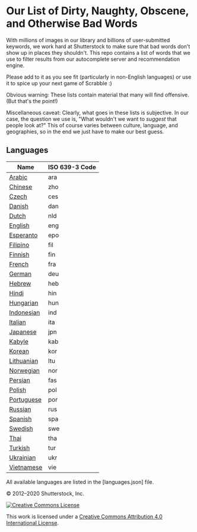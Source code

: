 # Our List of Dirty, Naughty, Obscene, and Otherwise Bad Words #

With millions of images in our library and billions of user-submitted keywords, we work hard at Shutterstock to make sure that bad words don't show up in places they shouldn't.  This repo contains a list of words that we use to filter results from our autocomplete server and recommendation engine.

Please add to it as you see fit (particularly in non-English languages) or use it to spice up your next game of Scrabble :)

Obvious warning: These lists contain material that many will find offensive.  (But that's the point!)

Miscellaneous caveat: Clearly, what goes in these lists is subjective.  In our case, the question we use is, "What wouldn't we want to *suggest* that people look at?"  This of course varies between culture, language, and geographies, so in the end we just have to make our best guess.

## Languages

| Name                            | ISO 639-3 Code    |
| ------------------------------- | ----------------- |
| [Arabic](ara)                   | ara               |
| [Chinese](zho)                  | zho               |
| [Czech](ces)                    | ces               |
| [Danish](dan)                   | dan               |
| [Dutch](nld)                    | nld               |
| [English](eng)                  | eng               |
| [Esperanto](epo)                | epo               |
| [Filipino](fil)                 | fil               |
| [Finnish](fin)                  | fin               |
| [French](fra)                   | fra               |
| [German](deu)                   | deu               |
| [Hebrew](heb)                   | heb               |
| [Hindi](hin)                    | hin               |
| [Hungarian](hun)                | hun               |
| [Indonesian](ind)               | ind               |
| [Italian](ita)                  | ita               |
| [Japanese](jpn)                 | jpn               |
| [Kabyle](kab)                   | kab               |
| [Korean](kor)                   | kor               |
| [Lithuanian](ltu)               | ltu               |
| [Norwegian](nor)                | nor               |
| [Persian](fas)                  | fas               |
| [Polish](pol)                   | pol               |
| [Portuguese](por)               | por               |
| [Russian](rus)                  | rus               |
| [Spanish](spa)                  | spa               |
| [Swedish](swe)                  | swe               |
| [Thai](tha)                     | tha               |
| [Turkish](tur)                  | tur               |
| [Ukrainian](ukr)                | ukr               |
| [Vietnamese](vie)               | vie               |

All available languages are listed in the [languages.json] file.

© 2012–2020 Shutterstock, Inc.

[![Creative Commons License](http://i.creativecommons.org/l/by/4.0/80x15.png)](http://creativecommons.org/licenses/by/4.0/)

This work is licensed under a [Creative Commons Attribution 4.0 International License](http://creativecommons.org/licenses/by/4.0/).
